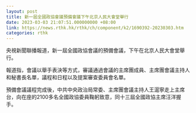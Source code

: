 ```yaml
---
layout: post
title: 新一屆全國政協會議預備會議下午北京人民大會堂舉行
date: 2023-03-03 21:07:51.000000000 +08:00
link: https://news.rthk.hk/rthk/ch/component/k2/1690392-20230303.htm
categories: rthk
---
```


央視新聞聯播報道，新一屆全國政協會議的預備會議，下午在北京人民大會堂舉行。

報道指，會議以舉手表決等方式，審議通過會議的主席團成員、主席團會議主持人和秘書長名單，議程和日程以及提案審查委員會名單。

預備會議議程完成後，中共中央政治局常委、主席團會議主持人王滬寧走上主席台，向在座的2100多名全國政協委員鞠躬致意，同十三屆全國政協主席汪洋握手。
